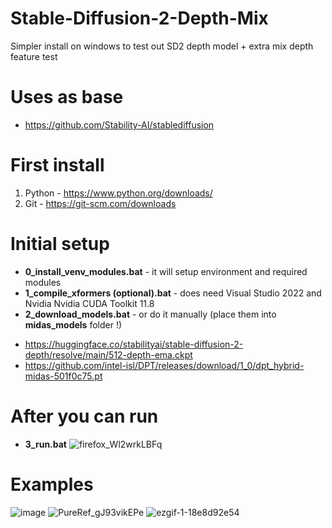 # Stable-Diffusion-2-Depth-Mix
 Simpler install on windows to test out SD2 depth model + extra mix depth feature test
# Uses as base
+ https://github.com/Stability-AI/stablediffusion


# First install
1. Python - https://www.python.org/downloads/
2. Git - https://git-scm.com/downloads

# Initial setup
+ **0_install_venv_modules.bat** - it will setup environment and required modules
+ **1_compile_xformers (optional).bat** - does need Visual Studio 2022 and Nvidia Nvidia CUDA Toolkit 11.8
+ **2_download_models.bat** - or do it manually (place them into **midas_models** folder !)
 - https://huggingface.co/stabilityai/stable-diffusion-2-depth/resolve/main/512-depth-ema.ckpt
 - https://github.com/intel-isl/DPT/releases/download/1_0/dpt_hybrid-midas-501f0c75.pt

# After you can run
+ **3_run.bat**
![firefox_Wl2wrkLBFq](https://user-images.githubusercontent.com/27487254/206085771-b7b15353-fa29-462f-a390-06bf476673f2.png)

# Examples
![image](https://user-images.githubusercontent.com/27487254/206085349-aec3c268-11c9-4df7-b77e-40189ed0fa14.png)
![PureRef_gJ93vikEPe](https://user-images.githubusercontent.com/27487254/206085451-2875e929-a17f-4cc7-92c5-7b1ad141151b.jpg)
![ezgif-1-18e8d92e54](https://user-images.githubusercontent.com/27487254/206085293-33e9c1f2-5641-4a79-bf3e-cf982c53bd08.gif)
